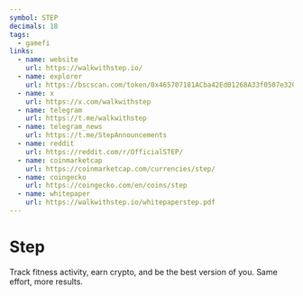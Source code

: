 ```yaml
---
symbol: STEP
decimals: 18
tags:
  - gamefi
links:
  - name: website
    url: https://walkwithstep.io/
  - name: explorer
    url: https://bscscan.com/token/0x465707181ACba42Ed01268A33f0507e320a154bD
  - name: x
    url: https://x.com/walkwithstep
  - name: telegram
    url: https://t.me/walkwithstep
  - name: telegram_news
    url: https://t.me/StepAnnouncements
  - name: reddit
    url: https://reddit.com/r/OfficialSTEP/
  - name: coinmarketcap
    url: https://coinmarketcap.com/currencies/step/
  - name: coingecko
    url: https://coingecko.com/en/coins/step
  - name: whitepaper
    url: https://walkwithstep.io/whitepaperstep.pdf
---
```


# Step

Track fitness activity, earn crypto, and be the best version of you. Same effort, more results.

